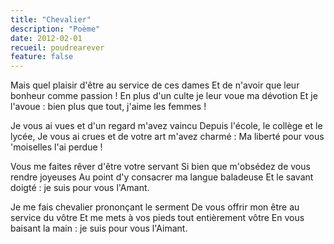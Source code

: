 ```yaml
---
title: "Chevalier"
description: "Poème"
date: 2012-02-01
recueil: poudrearever
feature: false
---
```


Mais quel plaisir d'être au service de ces dames
Et de n'avoir que leur bonheur comme passion !
En plus d'un culte je leur voue ma dévotion
Et je l'avoue : bien plus que tout, j'aime les femmes !

Je vous ai vues et d'un regard m'avez vaincu
Depuis l'école, le collège et le lycée,
Je vous ai crues et de votre art m'avez charmé :
Ma liberté pour vous 'moiselles l'ai perdue !

Vous me faites rêver d'être votre servant
Si bien que m'obsédez de vous rendre joyeuses
Au point d'y consacrer ma langue baladeuse
Et le savant doigté : je suis pour vous l'Amant.

Je me fais chevalier prononçant le serment
De vous offrir mon être au service du vôtre
Et me mets à vos pieds tout entièrement vôtre
En vous baisant la main : je suis pour vous l'Aimant.
